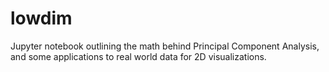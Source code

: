 # lowdim

Jupyter notebook outlining the math behind Principal Component Analysis, and some applications to real world data for 2D visualizations.
